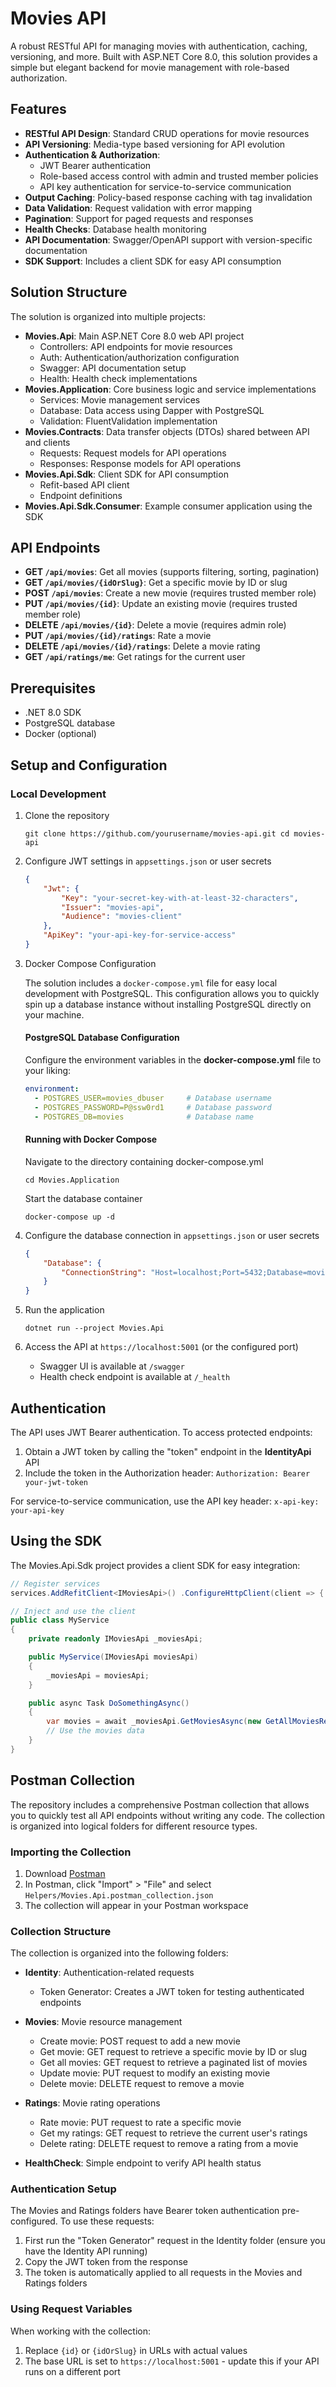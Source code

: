 # Movies API

A robust RESTful API for managing movies with authentication, caching, versioning, and more. Built with ASP.NET Core 8.0, this solution provides a simple but elegant backend for movie management with role-based authorization.

## Features

- **RESTful API Design**: Standard CRUD operations for movie resources
- **API Versioning**: Media-type based versioning for API evolution
- **Authentication & Authorization**:
  - JWT Bearer authentication
  - Role-based access control with admin and trusted member policies
  - API key authentication for service-to-service communication
- **Output Caching**: Policy-based response caching with tag invalidation
- **Data Validation**: Request validation with error mapping
- **Pagination**: Support for paged requests and responses
- **Health Checks**: Database health monitoring
- **API Documentation**: Swagger/OpenAPI support with version-specific documentation
- **SDK Support**: Includes a client SDK for easy API consumption

## Solution Structure

The solution is organized into multiple projects:

- **Movies.Api**: Main ASP.NET Core 8.0 web API project
  - Controllers: API endpoints for movie resources
  - Auth: Authentication/authorization configuration
  - Swagger: API documentation setup
  - Health: Health check implementations
- **Movies.Application**: Core business logic and service implementations
  - Services: Movie management services
  - Database: Data access using Dapper with PostgreSQL
  - Validation: FluentValidation implementation
- **Movies.Contracts**: Data transfer objects (DTOs) shared between API and clients
  - Requests: Request models for API operations
  - Responses: Response models for API operations
- **Movies.Api.Sdk**: Client SDK for API consumption
  - Refit-based API client
  - Endpoint definitions
- **Movies.Api.Sdk.Consumer**: Example consumer application using the SDK

## API Endpoints

- **GET `/api/movies`**: Get all movies (supports filtering, sorting, pagination)
- **GET `/api/movies/{idOrSlug}`**: Get a specific movie by ID or slug
- **POST `/api/movies`**: Create a new movie (requires trusted member role)
- **PUT `/api/movies/{id}`**: Update an existing movie (requires trusted member role)
- **DELETE `/api/movies/{id}`**: Delete a movie (requires admin role)
- **PUT `/api/movies/{id}/ratings`**: Rate a movie
- **DELETE `/api/movies/{id}/ratings`**: Delete a movie rating
- **GET `/api/ratings/me`**: Get ratings for the current user

## Prerequisites

- .NET 8.0 SDK
- PostgreSQL database
- Docker (optional)

## Setup and Configuration

### Local Development

1. Clone the repository
    ```shell
    git clone https://github.com/yourusername/movies-api.git cd movies-api
    ```

2. Configure JWT settings in `appsettings.json` or user secrets
    ```json
    {
	    "Jwt": {
		    "Key": "your-secret-key-with-at-least-32-characters",
		    "Issuer": "movies-api",
		    "Audience": "movies-client"
	    },
	    "ApiKey": "your-api-key-for-service-access"
    }
    ```

3. Docker Compose Configuration

    The solution includes a `docker-compose.yml` file for easy local development with PostgreSQL. This configuration allows you to quickly spin up a database instance without installing PostgreSQL directly on your machine.

    #### PostgreSQL Database Configuration

    Configure the environment variables in the **docker-compose.yml** file to your liking:
    ```yaml
    environment:
      - POSTGRES_USER=movies_dbuser     # Database username
      - POSTGRES_PASSWORD=P@ssw0rd1     # Database password
      - POSTGRES_DB=movies              # Database name
    ```

    #### Running with Docker Compose

    Navigate to the directory containing docker-compose.yml
    ```shell
    cd Movies.Application
    ```
    Start the database container
    ```shell
    docker-compose up -d
    ```

4. Configure the database connection in `appsettings.json` or user secrets
    ```json
    {
	    "Database": {
		    "ConnectionString": "Host=localhost;Port=5432;Database=movies;Username=postgres;Password=yourpassword;"
	    }
    }
    ```

5. Run the application
    ```shell
    dotnet run --project Movies.Api
    ```

6. Access the API at `https://localhost:5001` (or the configured port)
    - Swagger UI is available at `/swagger`
    - Health check endpoint is available at `/_health`


## Authentication

The API uses JWT Bearer authentication. To access protected endpoints:

1. Obtain a JWT token by calling the "token" endpoint in the **IdentityApi** API
2. Include the token in the Authorization header:
```Authorization: Bearer your-jwt-token```

For service-to-service communication, use the API key header: ```x-api-key: your-api-key```


## Using the SDK

The Movies.Api.Sdk project provides a client SDK for easy integration:
```csharp
// Register services 
services.AddRefitClient<IMoviesApi>() .ConfigureHttpClient(client => { client.BaseAddress = new Uri("https://api.example.com"); });

// Inject and use the client 
public class MyService 
{ 
    private readonly IMoviesApi _moviesApi;

    public MyService(IMoviesApi moviesApi)
    {
        _moviesApi = moviesApi;
    }

    public async Task DoSomethingAsync()
    {
        var movies = await _moviesApi.GetMoviesAsync(new GetAllMoviesRequest());
        // Use the movies data
    }
}
```

## Postman Collection

The repository includes a comprehensive Postman collection that allows you to quickly test all API endpoints without writing any code. The collection is organized into logical folders for different resource types.

### Importing the Collection

1. Download [Postman](https://www.postman.com/downloads/)
2. In Postman, click "Import" > "File" and select `Helpers/Movies.Api.postman_collection.json`
3. The collection will appear in your Postman workspace

### Collection Structure

The collection is organized into the following folders:

- **Identity**: Authentication-related requests
  - Token Generator: Creates a JWT token for testing authenticated endpoints
  
- **Movies**: Movie resource management
  - Create movie: POST request to add a new movie
  - Get movie: GET request to retrieve a specific movie by ID or slug
  - Get all movies: GET request to retrieve a paginated list of movies
  - Update movie: PUT request to modify an existing movie
  - Delete movie: DELETE request to remove a movie
  
- **Ratings**: Movie rating operations
  - Rate movie: PUT request to rate a specific movie
  - Get my ratings: GET request to retrieve the current user's ratings
  - Delete rating: DELETE request to remove a rating from a movie
  
- **HealthCheck**: Simple endpoint to verify API health status

### Authentication Setup

The Movies and Ratings folders have Bearer token authentication pre-configured. To use these requests:

1. First run the "Token Generator" request in the Identity folder (ensure you have the Identity API running)
2. Copy the JWT token from the response
3. The token is automatically applied to all requests in the Movies and Ratings folders

### Using Request Variables

When working with the collection:

1. Replace `{id}` or `{idOrSlug}` in URLs with actual values
2. The base URL is set to `https://localhost:5001` - update this if your API runs on a different port

